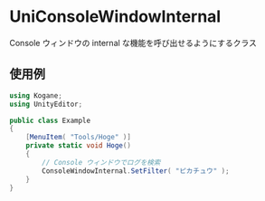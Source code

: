 # UniConsoleWindowInternal

Console ウィンドウの internal な機能を呼び出せるようにするクラス

## 使用例

```cs
using Kogane;
using UnityEditor;

public class Example
{
    [MenuItem( "Tools/Hoge" )]
    private static void Hoge()
    {
        // Console ウィンドウでログを検索
        ConsoleWindowInternal.SetFilter( "ピカチュウ" );
    }
}
```
